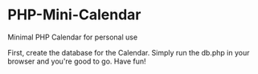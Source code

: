 # PHP-Mini-Calendar
Minimal PHP Calendar for personal use

First, create the database for the Calendar. Simply run the db.php in your browser and you're good to go. Have fun!
